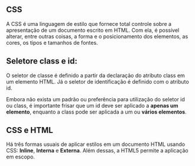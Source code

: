 ## CSS

A CSS é uma linguagem de estilo que fornece total controle sobre a apresentação de um documento escrito em HTML. Com ela, é possível alterar, entre outras coisas, a forma e o posicionamento dos elementos, as cores, os tipos e tamanhos de fontes.

## Seletore class e id:

O seletor de classe é definido a partir da declaração do atributo class em um elemento HTML. Já o seletor de identificação é definido com o atributo id.

Embora não exista um padrão ou preferência para utilização do seletor id ou class, é importante frisar que um id deve ser aplicado a **apenas um elemento**, enquanto a class pode ser aplicada a um ou **vários elementos**.

## CSS e HTML

Há três formas usuais de aplicar estilos em um documento HTML usando CSS: **Inline**, **Interna** e **Externa**. Além dessas, a HTML5 permite a aplicação em escopo.

